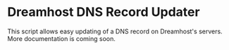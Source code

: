 # Dreamhost DNS Record Updater

This script allows easy updating of a DNS record on Dreamhost's servers. More documentation is coming soon.